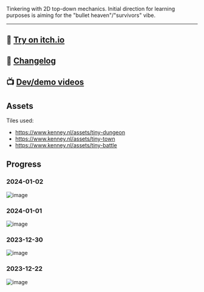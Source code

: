 Tinkering with 2D top-down mechanics. Initial direction for learning purposes is aiming for the "bullet heaven"/"survivors" vibe.

---

## 👾 [Try on itch.io](https://shouples.itch.io/wranglersurvivors)
## 📝 [Changelog](https://github.com/gamewranglers/wranglersurvivors/blob/main/CHANGELOG.md)
## 📺 [Dev/demo videos](https://www.youtube.com/playlist?list=PLv-lV1XeDUcJvGr8qVGhbGcpE_t7peTbb)


## Assets
Tiles used:
- https://www.kenney.nl/assets/tiny-dungeon
- https://www.kenney.nl/assets/tiny-town
- https://www.kenney.nl/assets/tiny-battle

## Progress
### 2024-01-02
![image](https://github.com/gamewranglers/wranglersurvivors/assets/7707189/e5c79edb-a88a-4b0c-ae1f-fea4ad2caf1e)

### 2024-01-01
![image](https://github.com/gamewranglers/wranglersurvivors/assets/7707189/08de6746-1c57-41fa-951c-14f0cd892c0a)

### 2023-12-30
![image](https://github.com/gamewranglers/wranglersurvivors/assets/7707189/91573a00-5c31-4ccf-bb0d-d235aa76adf0)

### 2023-12-22
![image](https://github.com/gamewranglers/wranglersurvivors/assets/7707189/e50f8b4b-1ffd-446f-8be7-4923f47fbb39)

